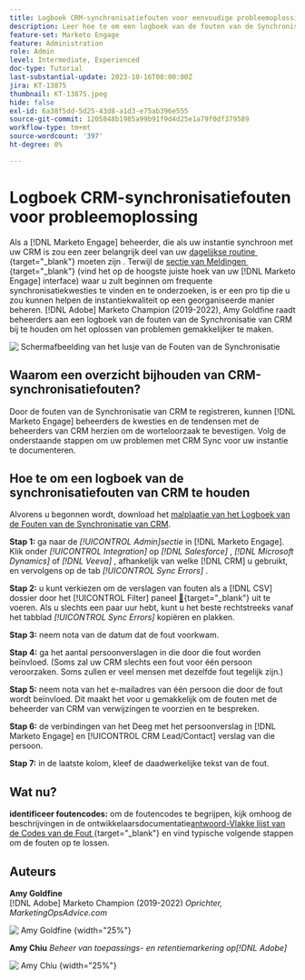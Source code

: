 ```yaml
---
title: Logboek CRM-synchronisatiefouten voor eenvoudige probleemoplossing
description: Leer hoe te om een logboek van de fouten van de Synchronisatie van CRM te gebruiken om de synchronisatiekwesties van CRM te onderzoeken en het te houden regelmatig lopend.
feature-set: Marketo Engage
feature: Administration
role: Admin
level: Intermediate, Experienced
doc-type: Tutorial
last-substantial-update: 2023-10-16T00:00:00Z
jira: KT-13875
thumbnail: KT-13875.jpeg
hide: false
exl-id: 6a38f5dd-5d25-43d8-a1d3-e75ab396e555
source-git-commit: 1205848b1985a99b91f9d4d25e1a79f0df379589
workflow-type: tm+mt
source-wordcount: '397'
ht-degree: 0%

---
```


# Logboek CRM-synchronisatiefouten voor probleemoplossing

Als a [!DNL Marketo Engage] beheerder, die als uw instantie synchroon met uw CRM is zou een zeer belangrijk deel van uw [&#x200B; dagelijkse routine &#x200B;](https://nation.marketo.com/t5/champion-program-blogs/my-marketo-morning-routine-tips-for-driving-marketing-operation/ba-p/247508){target="_blank"} moeten zijn . Terwijl de [&#x200B; sectie van Meldingen &#x200B;](https://experienceleague.adobe.com/docs/marketo/using/product-docs/core-marketo-concepts/miscellaneous/notification-types.html?lang=nl-NL){target="_blank"}  (vind het op de hoogste juiste hoek van uw [!DNL Marketo Engage] interface) waar u zult beginnen om frequente synchronisatiekwesties te vinden en te onderzoeken, is er een pro tip die u zou kunnen helpen de instantiekwaliteit op een georganiseerde manier beheren. [!DNL Adobe] Marketo Champion (2019-2022), Amy Goldfine raadt beheerders aan een logboek van de fouten van de Synchronisatie van CRM bij te houden om het oplossen van problemen gemakkelijker te maken.

![&#x200B; Schermafbeelding van het lusje van de Fouten van de Synchronisatie &#x200B;](/help/marketo-tutorial-inherited-instance/_assets/Marketo_Engage_Admin_Salesforce_Sync_Errors_Tab.png)

## Waarom een overzicht bijhouden van CRM-synchronisatiefouten?

Door de fouten van de Synchronisatie van CRM te registreren, kunnen [!DNL Marketo Engage] beheerders de kwesties en de tendensen met de beheerders van CRM herzien om de worteloorzaak te bevestigen. Volg de onderstaande stappen om uw problemen met CRM Sync voor uw instantie te documenteren.

## Hoe te om een logboek van de synchronisatiefouten van CRM te houden

Alvorens u begonnen wordt, download het [&#x200B; malplaatje van het Logboek van de Fouten van de Synchronisatie van CRM &#x200B;](/help/marketo-tutorial-inherited-instance/_assets/downloads/Adobe-Marketo-Engage_CRM-Sync-Error-Log-Template.xlsx).

**Stap 1:** ga naar de *[!UICONTROL Admin]sectie* in [!DNL Marketo Engage]. Klik onder *[!UICONTROL Integration]* op *[!DNL Salesforce]* , *[!DNL Microsoft Dynamics]* of *[!DNL Veeva]* , afhankelijk van welke [!DNL CRM] u gebruikt, en vervolgens op de tab *[!UICONTROL Sync Errors]* .

**Stap 2:** u kunt verkiezen om de verslagen van fouten als a  [!DNL CSV]  dossier door het [!UICONTROL Filter] paneel [&#128279;](https://experienceleague.adobe.com/docs/marketo/using/product-docs/crm-sync/salesforce-sync/salesforce-sync-errors.html?lang=nl-NL#filter-sync-errors){target="_blank"}  uit te voeren.  Als u slechts een paar uur hebt, kunt u het beste rechtstreeks vanaf het tabblad *[!UICONTROL Sync Errors]* kopiëren en plakken.

**Stap 3:** neem nota van de datum dat de fout voorkwam.

**Stap 4:** ga het aantal persoonverslagen in die door die fout worden beïnvloed. (Soms zal uw CRM slechts een fout voor één persoon veroorzaken. Soms zullen er veel mensen met dezelfde fout tegelijk zijn.)

**Stap 5:** neem nota van het e-mailadres van één persoon die door de fout wordt beïnvloed. Dit maakt het voor u gemakkelijk om de fouten met de beheerder van CRM van verwijzingen te voorzien en te bespreken.

**Stap 6:** de verbindingen van het Deeg met het persoonverslag in [!DNL Marketo Engage] en [!UICONTROL CRM Lead/Contact] verslag van die persoon.

**Stap 7:** in de laatste kolom, kleef de daadwerkelijke tekst van de fout.

## Wat nu?

**identificeer foutencodes:** om de foutencodes te begrijpen, kijk omhoog de beschrijvingen in de ontwikkelaarsdocumentatie [&#x200B; antwoord-Vlakke lijst van de Codes van de Fout &#x200B;](https://developers.marketo.com/rest-api/error-codes/#response_level_error_codes){target="_blank"}  en vind typische volgende stappen om de fouten op te lossen.

## Auteurs

**Amy Goldfine**\
[!DNL Adobe] Marketo Champion (2019-2022)
*Oprichter, MarketingOpsAdvice.com*

![&#x200B; Amy Goldfine &#x200B;](/help/marketo-tutorial-inherited-instance/_assets/authors/Customer_Author_Amy_Goldfine.png){width="25%"}

**Amy Chiu**
*Beheer van toepassings- en retentiemarkering op[!DNL Adobe]*

![&#x200B; Amy Chiu &#x200B;](/help/marketo-tutorial-inherited-instance/_assets/authors/Adobe_Author_Amy_Chiu.png){width="25%"}
